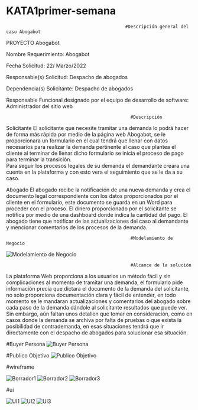 # KATA1primer-semana
                                                 #Descripción general del caso Abogabot
  
   PROYECTO  Abogabot 
   
   Nombre Requerimiento: 
   Abogabot 
   
   Fecha Solicitud: 
   22/ Marzo/2022
   
   Responsable(s) Solicitud: 
   Despacho de abogados 
   
   Dependencia(s) Solicitante: 
   Despacho de abogados 
   
   Responsable Funcional designado por el equipo de desarrollo de software: 
   Administrador del sitio web 

                                                   #Descripción
  Solicitante
     El solicitante que necesite tramitar una demanda lo podrá hacer de forma más rápida por medio de la página web Abogabot, se le proporcionara un formulario en el cual tendrá  que llenar con datos necesarios para realizar la demanda pertinente al caso que plantea el cliente al terminar de llenar dicho formulario se inicia el proceso de pago para terminar la transición.   
Para seguir los procesos legales de su demanda el demandante creara una cuenta en la plataforma y con esto vera el seguimiento que se le da a su caso. 
  
  Abogado
     El abogado recibe la notificación de una nueva demanda y crea el documento legal correspondiente con los datos proporcionados por el cliente en el formulario, este documento se guarda en un Word para proceder con el proceso. 
El dinero proporcionado por el solicitante se notifica por medio de una dashboard donde indica la cantidad del pago. 
El abogado tiene que notificar de las actualizaciones del caso al demandante y mencionar comentarios de los procesos de la demanda.

                                                   #Modelamiento de Negocio
   ![Modelamiento de Negocio](https://user-images.githubusercontent.com/89712396/156656163-f175a843-9f75-4e15-a517-9f4a9b8c0b83.jpg)

                                                   #Alcance de la solución
   La plataforma Web proporciona a los usuarios un método fácil y sin complicaciones al momento de tramitar una demanda, el formulario pide información precia que dictara el documento de la demanda del solicitante, no solo proporciona documentación clara y fácil de entender, en todo momento se le mandaran actualizaciones y comentarios del abogado sobre cada paso de la demanda dándole al solicitante resultados que puede ver.
Sin embargo, aún faltan unos detallen que tomar en consideración, como en casos donde la demanda se archiva por falta de pruebas o que exista la posibilidad de contrademanda, en esas situaciones tendrá que ir directamente con el despacho de abogados para solucionar esa situación.

#Buyer Persona
![Buyer Persona](https://user-images.githubusercontent.com/89712396/156656847-82f96c64-36fd-42e0-b0b6-1540db51790a.jpg)

#Publico Objetivo
![Publico Objetivo](https://user-images.githubusercontent.com/89712396/156656877-8e9f3e18-87bd-404b-a657-67e7976f6afe.jpg)

#wireframe

![Borrador1](https://user-images.githubusercontent.com/89712396/156678845-e440424a-a87d-417b-860c-9862a8c555fe.jpg)
![Borrador2](https://user-images.githubusercontent.com/89712396/156678847-ce46013c-9cd5-431e-8790-69533ac2e3b2.jpg)
![Borrador3](https://user-images.githubusercontent.com/89712396/156678849-b5b39cd4-57f5-4f19-a84e-cf68b79e012a.jpg)


#ui

![UI1](https://user-images.githubusercontent.com/89712396/156678880-46676dfd-d42c-427e-b0bf-f9b0e34ef89e.jpg)
![UI2](https://user-images.githubusercontent.com/89712396/156678883-c4d0b584-9f60-4e48-b1ff-6a177245b5e0.jpg)
![UI3](https://user-images.githubusercontent.com/89712396/156678885-749135a3-ea63-42d8-896c-fd16ffa7be0e.jpg)

